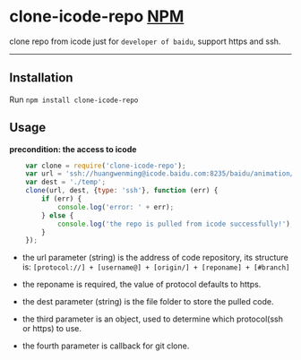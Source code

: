 # clone-icode-repo [NPM](https://www.npmjs.com/package/clone-icode-repo)
clone repo from icode just for `developer of baidu`, support https and ssh.

***

## Installation

 Run `npm install clone-icode-repo`

## Usage
**precondition: the access to icode**

```js
	var clone = require('clone-icode-repo');
	var url = 'ssh://huangwenming@icode.baidu.com:8235/baidu/animation/mars';
	var dest = './temp';
	clone(url, dest, {type: 'ssh'}, function (err) {
        if (err) {
            console.log('error: ' + err);
        } else {
            console.log('the repo is pulled from icode successfully!');
        }
    });
```
* the url parameter (string) is the address of code repository, its structure is:
`[protocol://] + [username@] + [origin/] + [reponame] + [#branch]`

* the reponame is required, the value of protocol defaults to https.

* the dest parameter (string) is the file folder to store the pulled code.

* the third parameter is an object, used to determine which protocol(ssh or https) to use.

* the fourth parameter is callback for git clone.

